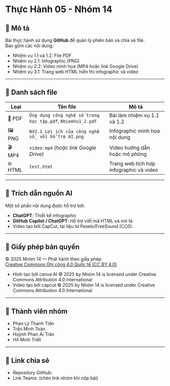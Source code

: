 # Thực Hành 05 - Nhóm 14

## 🧩 Mô tả
Bài thực hành sử dụng **GitHub** để quản lý phiên bản và chia sẻ file.  
Bao gồm các nội dung:
- Nhiệm vụ 1.1 và 1.2: File PDF
- Nhiệm vụ 2.1: Infographic (PNG)
- Nhiệm vụ 2.2: Video minh họa (MP4 hoặc link Google Drive)
- Nhiệm vụ 3.1: Trang web HTML hiển thị infographic và video

---

## 📂 Danh sách file
| Loại | Tên file | Mô tả |
|------|-----------|-------|
| 📄 PDF | `Ứng dụng công nghệ số trong học tập.pdf`, `NhiemVu1_2.pdf` | Bài làm nhiệm vụ 1.1 và 1.2 |
| 🖼️ PNG | `NV2.1_Lợi ích của công nghệ số_ với hỗ trợ AI.png` | Infographic minh họa nội dung |
| 🎬 MP4 | `video.mp4` *(hoặc link Google Drive)* | Video hướng dẫn hoặc mô phỏng |
| 🌐 HTML | `test.html` | Trang web tích hợp infographic và video |

---

## 🤖 Trích dẫn nguồn AI
Một số phần nội dung được hỗ trợ bởi:
- **ChatGPT**: Thiết kế infographic  
- **GitHub Copilot / ChatGPT**: Hỗ trợ viết mã HTML và mô tả
- Video tạo bởi CapCut, tài liệu từ Pexels/FreeSound (CC0).
---

## 🪪 Giấy phép bản quyền
© 2025 Nhóm 14 — Phát hành theo giấy phép  
[Creative Commons Ghi công 4.0 Quốc tế (CC BY 4.0)](https://creativecommons.org/licenses/by/4.0/)
- Hình tạo bởi canva AI © 2025 by Nhóm 14 is licensed under Creative Commons Attribution 4.0 International
- Video tạo bởi capcut © 2025 by Nhóm 14 is licensed under Creative Commons Attribution 4.0 International
---

## 👥 Thành viên nhóm
- Phan Lý Thanh Tiến  
- Trần Minh Toàn 
- Huỳnh Phan Ái Trân
- Hồ Minh Triết


---

## 🔗 Link chia sẻ
- Repository GitHub:
- Link Teams: (chèn link nhóm khi nộp bài)
